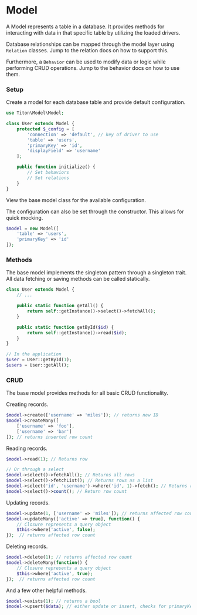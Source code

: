 # Model #

A Model represents a table in a database. It provides methods for interacting with data in that specific table by utilizing the loaded drivers.

Database relationships can be mapped through the model layer using `Relation` classes. Jump to the relation docs on how to support this.

Furthermore, a `Behavior` can be used to modify data or logic while performing CRUD operations. Jump to the behavior docs on how to use them.

### Setup ###

Create a model for each database table and provide default configuration.

```php
use Titon\Model\Model;

class User extends Model {
	protected $_config = [
		'connection' => 'default', // key of driver to use
		'table' => 'users',
		'primaryKey' => 'id',
		'displayField' => 'username'
	];

	public function initialize() {
		// Set behaviors
		// Set relations
	}
}
```

View the base model class for the available configuration.

The configuration can also be set through the constructor. This allows for quick mocking.

```php
$model = new Model([
	'table' => 'users',
	'primaryKey' => 'id'
]);
```

### Methods ###

The base model implements the singleton pattern through a singleton trait. All data fetching or saving methods can be called statically.

```php
class User extends Model {
	// ...

	public static function getAll() {
		return self::getInstance()->select()->fetchAll();
	}

	public static function getById($id) {
		return self::getInstance()->read($id);
	}
}

// In the application
$user = User::getById(1);
$users = User::getAll();
```

### CRUD ###

The base model provides methods for all basic CRUD functionality.

Creating records.

```php
$model->create(['username' => 'miles']); // returns new ID
$model->createMany([
	['username' => 'foo'],
	['username' => 'bar']
]); // returns inserted row count
```

Reading records.

```php
$model->read(1); // Returns row

// Or through a select
$model->select()->fetchAll(); // Returns all rows
$model->select()->fetchList(); // Returns rows as a list
$model->select('id', 'username')->where('id', 1)->fetch(); // Returns row
$model->select()->count(); // Return row count
```

Updating records.

```php
$model->update(1, ['username' => 'miles']); // returns affected row count
$model->updateMany(['active' => true], function() {
	// Closure represents a query object
	$this->where('active', false);
});  // returns affected row count
```

Deleting records.

```php
$model->delete(1); // returns affected row count
$model->deleteMany(function() {
	// Closure represents a query object
	$this->where('active', true);
});  // returns affected row count
```

And a few other helpful methods.

```php
$model->exists(1); // returns a bool
$model->upsert($data); // either update or insert, checks for primaryKey field in $data or 2nd argument
```